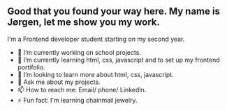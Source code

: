 ## Good that you found your way here. My name is Jørgen, let me show you my work.

I'm a Frontend developer student starting on my second year.

- 🔭 I’m currently working on school projects.
- 🌱 I’m currently learning html, css, javascript and to set up my frontend portifolio.
- 🤔 I’m looking to learn more about html, css, javascript.
- 💬 Ask me about my projects.
- 📫 How to reach me: Email/ phone/ LinkedIn.
- ⚡ Fun fact: I'm learning chainmail jewelry.

<!--
## Hi there 👋

**jb12-art/jb12-art** is a ✨ _special_ ✨ repository because its `README.md` (this file) appears on your GitHub profile.

Here are some ideas to get you started:

- 🔭 I’m currently working on ...
- 🌱 I’m currently learning ...
- 👯 I’m looking to collaborate on ...
- 🤔 I’m looking for help with ...
- 💬 Ask me about ...
- 📫 How to reach me: ...
- 😄 Pronouns: ...
- ⚡ Fun fact: ...
-->
